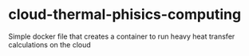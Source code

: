 # cloud-thermal-phisics-computing
Simple docker file that creates a container to run heavy heat transfer calculations on the cloud
